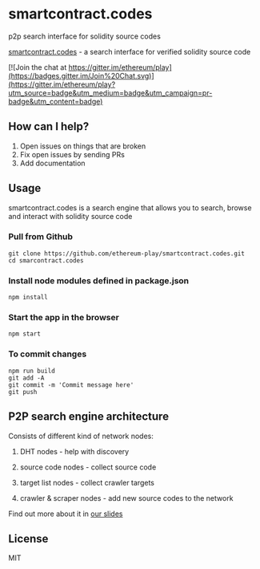 # smartcontract.codes
p2p search interface for solidity source codes

[smartcontract.codes](https://ethereum-play.github.io/smartcontract.codes/) - a search interface for verified solidity source code

[![Join the chat at https://gitter.im/ethereum/play](https://badges.gitter.im/Join%20Chat.svg)](https://gitter.im/ethereum/play?utm_source=badge&utm_medium=badge&utm_campaign=pr-badge&utm_content=badge)

## How can I help?

1. Open issues on things that are broken
2. Fix open issues by sending PRs
3. Add documentation

## Usage

smartcontract.codes is a search engine that allows you to search, browse and interact with solidity source code

### Pull from Github

```
git clone https://github.com/ethereum-play/smartcontract.codes.git
cd smarcontract.codes
```

### Install node modules defined in package.json

```
npm install
```

### Start the app in the browser

```
npm start
```

### To commit changes

```
npm run build
git add -A
git commit -m 'Commit message here'
git push
```

## P2P search engine architecture


Consists of different kind of network nodes:


1. DHT nodes - help with discovery

2. source code nodes - collect source code

3. target list nodes - collect crawler targets

4. crawler & scraper nodes - add new source codes to the network


Find out more about it in [our slides](http://slides.com/serapath/deck-18#/)


## License

MIT
